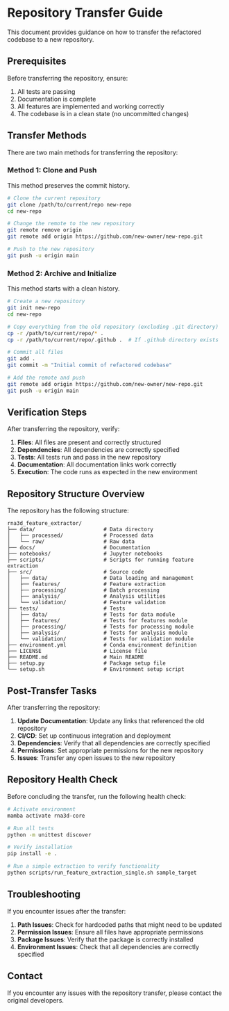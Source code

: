 # Repository Transfer Guide

This document provides guidance on how to transfer the refactored codebase to a new repository.

## Prerequisites

Before transferring the repository, ensure:

1. All tests are passing
2. Documentation is complete
3. All features are implemented and working correctly
4. The codebase is in a clean state (no uncommitted changes)

## Transfer Methods

There are two main methods for transferring the repository:

### Method 1: Clone and Push

This method preserves the commit history.

```bash
# Clone the current repository
git clone /path/to/current/repo new-repo
cd new-repo

# Change the remote to the new repository
git remote remove origin
git remote add origin https://github.com/new-owner/new-repo.git

# Push to the new repository
git push -u origin main
```

### Method 2: Archive and Initialize

This method starts with a clean history.

```bash
# Create a new repository
git init new-repo
cd new-repo

# Copy everything from the old repository (excluding .git directory)
cp -r /path/to/current/repo/* .
cp -r /path/to/current/repo/.github .  # If .github directory exists

# Commit all files
git add .
git commit -m "Initial commit of refactored codebase"

# Add the remote and push
git remote add origin https://github.com/new-owner/new-repo.git
git push -u origin main
```

## Verification Steps

After transferring the repository, verify:

1. **Files**: All files are present and correctly structured
2. **Dependencies**: All dependencies are correctly specified
3. **Tests**: All tests run and pass in the new repository
4. **Documentation**: All documentation links work correctly
5. **Execution**: The code runs as expected in the new environment

## Repository Structure Overview

The repository has the following structure:

```
rna3d_feature_extractor/
├── data/                      # Data directory
│   ├── processed/             # Processed data
│   └── raw/                   # Raw data
├── docs/                      # Documentation
├── notebooks/                 # Jupyter notebooks
├── scripts/                   # Scripts for running feature extraction
├── src/                       # Source code
│   ├── data/                  # Data loading and management
│   ├── features/              # Feature extraction
│   ├── processing/            # Batch processing
│   ├── analysis/              # Analysis utilities
│   └── validation/            # Feature validation
├── tests/                     # Tests
│   ├── data/                  # Tests for data module
│   ├── features/              # Tests for features module
│   ├── processing/            # Tests for processing module
│   ├── analysis/              # Tests for analysis module
│   └── validation/            # Tests for validation module
├── environment.yml            # Conda environment definition
├── LICENSE                    # License file
├── README.md                  # Main README
├── setup.py                   # Package setup file
└── setup.sh                   # Environment setup script
```

## Post-Transfer Tasks

After transferring the repository:

1. **Update Documentation**: Update any links that referenced the old repository
2. **CI/CD**: Set up continuous integration and deployment
3. **Dependencies**: Verify that all dependencies are correctly specified
4. **Permissions**: Set appropriate permissions for the new repository
5. **Issues**: Transfer any open issues to the new repository

## Repository Health Check

Before concluding the transfer, run the following health check:

```bash
# Activate environment
mamba activate rna3d-core

# Run all tests
python -m unittest discover

# Verify installation
pip install -e .

# Run a simple extraction to verify functionality
python scripts/run_feature_extraction_single.sh sample_target
```

## Troubleshooting

If you encounter issues after the transfer:

1. **Path Issues**: Check for hardcoded paths that might need to be updated
2. **Permission Issues**: Ensure all files have appropriate permissions
3. **Package Issues**: Verify that the package is correctly installed
4. **Environment Issues**: Check that all dependencies are correctly specified

## Contact

If you encounter any issues with the repository transfer, please contact the original developers.